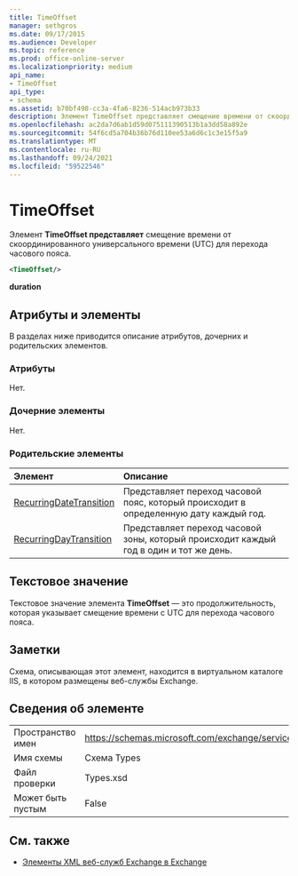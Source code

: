 ```yaml
---
title: TimeOffset
manager: sethgros
ms.date: 09/17/2015
ms.audience: Developer
ms.topic: reference
ms.prod: office-online-server
ms.localizationpriority: medium
api_name:
- TimeOffset
api_type:
- schema
ms.assetid: b70bf498-cc3a-4fa6-8236-514acb973b33
description: Элемент TimeOffset представляет смещение времени от скоординированного универсального времени (UTC) для перехода часового пояса.
ms.openlocfilehash: ac2da7d6ab1d59d075111390513b1a3dd58a892e
ms.sourcegitcommit: 54f6cd5a704b36b76d110ee53a6d6c1c3e15f5a9
ms.translationtype: MT
ms.contentlocale: ru-RU
ms.lasthandoff: 09/24/2021
ms.locfileid: "59522546"
---
```

# <a name="timeoffset"></a>TimeOffset

Элемент **TimeOffset представляет** смещение времени от скоординированного универсального времени (UTC) для перехода часового пояса. 
  
```XML
<TimeOffset/>
```

 **duration**
## <a name="attributes-and-elements"></a>Атрибуты и элементы

В разделах ниже приводится описание атрибутов, дочерних и родительских элементов.
  
### <a name="attributes"></a>Атрибуты

Нет.
  
### <a name="child-elements"></a>Дочерние элементы

Нет.
  
### <a name="parent-elements"></a>Родительские элементы

|**Элемент**|**Описание**|
|:-----|:-----|
|[RecurringDateTransition](recurringdatetransition.md) <br/> |Представляет переход часовой пояс, который происходит в определенную дату каждый год.  <br/> |
|[RecurringDayTransition](recurringdaytransition.md) <br/> |Представляет переход часовой зоны, который происходит каждый год в один и тот же день.  <br/> |
   
## <a name="text-value"></a>Текстовое значение

Текстовое значение элемента **TimeOffset** — это продолжительность, которая указывает смещение времени с UTC для перехода часового пояса. 
  
## <a name="remarks"></a>Заметки

Схема, описывающая этот элемент, находится в виртуальном каталоге IIS, в котором размещены веб-службы Exchange.
  
## <a name="element-information"></a>Сведения об элементе

|||
|:-----|:-----|
|Пространство имен  <br/> |https://schemas.microsoft.com/exchange/services/2006/types  <br/> |
|Имя схемы  <br/> |Схема Types  <br/> |
|Файл проверки  <br/> |Types.xsd  <br/> |
|Может быть пустым  <br/> |False  <br/> |
   
## <a name="see-also"></a>См. также



- [Элементы XML веб-служб Exchange в Exchange](ews-xml-elements-in-exchange.md)

